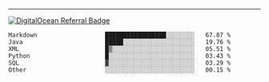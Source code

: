 ---
[![DigitalOcean Referral Badge](https://web-platforms.sfo2.digitaloceanspaces.com/WWW/Badge%203.svg)](https://www.digitalocean.com/?refcode=37fa54d82492&utm_campaign=Referral_Invite&utm_medium=Referral_Program&utm_source=badge)

<!--START_SECTION:waka-->

```text
Markdown                   █████████████████░░░░░░░░   67.87 %
Java                       █████░░░░░░░░░░░░░░░░░░░░   19.76 %
XML                        █▒░░░░░░░░░░░░░░░░░░░░░░░   05.51 %
Python                     █░░░░░░░░░░░░░░░░░░░░░░░░   03.43 %
SQL                        ▓░░░░░░░░░░░░░░░░░░░░░░░░   03.29 %
Other                      ░░░░░░░░░░░░░░░░░░░░░░░░░   00.15 %
```

<!--END_SECTION:waka-->


[linkedin]: https://www.linkedin.com/in/mohamed-elh/

